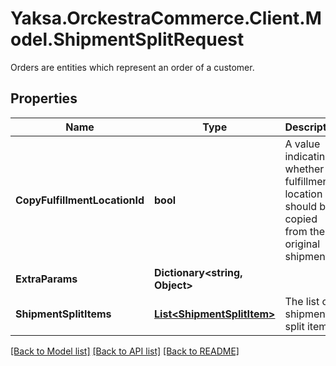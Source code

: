 # Yaksa.OrckestraCommerce.Client.Model.ShipmentSplitRequest
Orders are entities which represent an order of a customer.

## Properties

Name | Type | Description | Notes
------------ | ------------- | ------------- | -------------
**CopyFulfillmentLocationId** | **bool** | A value indicating whether the fulfillment location id should be copied from the original shipment. | [optional] 
**ExtraParams** | **Dictionary&lt;string, Object&gt;** |  | [optional] 
**ShipmentSplitItems** | [**List&lt;ShipmentSplitItem&gt;**](ShipmentSplitItem.md) | The list of shipment split items. | [optional] 

[[Back to Model list]](../README.md#documentation-for-models) [[Back to API list]](../README.md#documentation-for-api-endpoints) [[Back to README]](../README.md)

